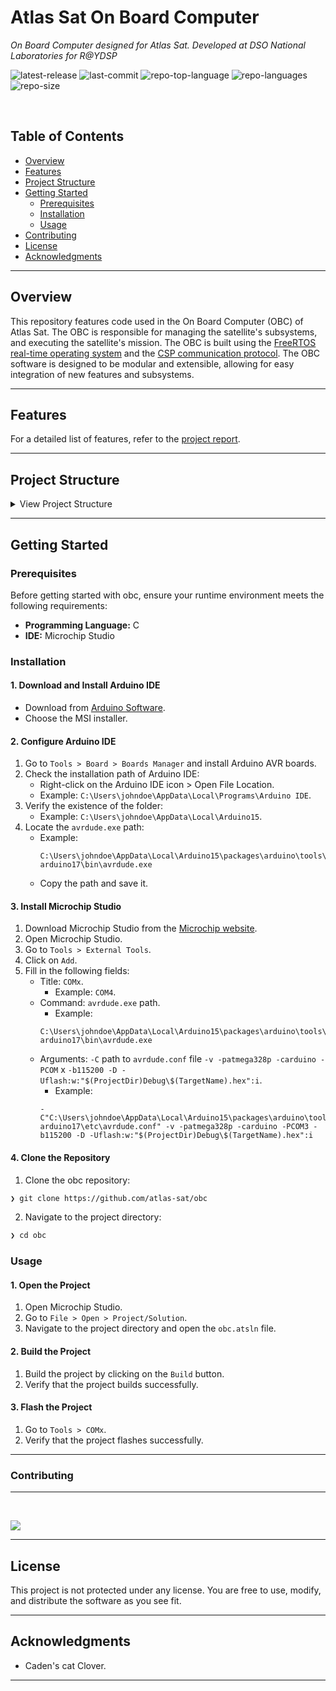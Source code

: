 <div align="left" style="position: relative;">
<h1>Atlas Sat On Board Computer</h1>
<p align="left">
	<em>On Board Computer designed for Atlas Sat. Developed at DSO National Laboratories for R@YDSP</em>
</p>
<p align="left">
	<!--Latest Release Version-->
	<img src="https://img.shields.io/github/v/release/atlas-sat/obc?style=default&logo=github&logoColor=white&color=0080ff" alt="latest-release">
	<img src="https://img.shields.io/github/last-commit/atlas-sat/obc?style=default&logo=git&logoColor=white&color=0080ff" alt="last-commit">
	<img src="https://img.shields.io/github/languages/top/atlas-sat/obc?style=default&color=0080ff" alt="repo-top-language">
	<img src="https://img.shields.io/github/languages/count/atlas-sat/obc?style=default&color=0080ff" alt="repo-languages">
	<img src="https://img.shields.io/github/repo-size/atlas-sat/obc?style=default&color=0080ff" alt="repo-size">
</p>

<!-- insert logo here -->

</div>
<br clear="right">

##  Table of Contents

- [ Overview](#overview)
- [ Features](#features)
- [ Project Structure](#project-structure)
- [ Getting Started](#getting-started)
  - [ Prerequisites](#prerequisites)
  - [ Installation](#installation)
  - [ Usage](#usage)
- [ Contributing](#contributing)
- [ License](#license)
- [ Acknowledgments](#acknowledgments)

---

##  Overview

<!-- Introduce OBC -->
<!-- link to FreeRTOS repo. -->
<!-- link to CSP repo. -->

This repository features code used in the On Board Computer (OBC) of Atlas Sat. The OBC is responsible for managing the satellite's subsystems, and executing the satellite's mission. The OBC is built using the [FreeRTOS real-time operating system](https://www.freertos.org/) and the [CSP communication protocol](https://github.com/libcsp/libcsp). The OBC software is designed to be modular and extensible, allowing for easy integration of new features and subsystems.

---

##  Features

<!-- For lis of features refer to the report -->

For a detailed list of features, refer to the [project report]().

---

##  Project Structure

<details>
<summary>View Project Structure</summary>

```sh
└── obc/
    ├── docs
    │   ├── Capture_obc.PNG
    │   ├── Capture_subsys.PNG
    │   ├── README.md
    │   ├── _config.yml
    │   └── wiring.jpg
    ├── obc
    │   ├── FreeRTOS
    │   │   ├── Demo
    │   │   │   └── Common
    │   │   └── Source
    │   │       ├── include
    │   │       ├── list.c
    │   │       ├── portable
    │   │       ├── queue.c
    │   │       ├── tasks.c
    │   │       └── timers.c
    │   ├── FreeRTOSConfig.h
    │   ├── libcsp
    │   │   ├── CHANGELOG
    │   │   ├── CONTRIBUTORS
    │   │   ├── COPYING
    │   │   ├── INSTALL.rst
    │   │   ├── README.rst
    │   │   ├── bindings
    │   │   │   └── python
    │   │   ├── doc
    │   │   │   ├── example.rst
    │   │   │   ├── history.rst
    │   │   │   ├── interfaces.rst
    │   │   │   ├── libcsp.rst
    │   │   │   ├── memory.rst
    │   │   │   ├── mtu.rst
    │   │   │   ├── protocolstack.rst
    │   │   │   ├── structure.rst
    │   │   │   └── topology.rst
    │   │   ├── include
    │   │   │   └── csp
    │   │   ├── src
    │   │   │   ├── arch
    │   │   │   ├── crypto
    │   │   │   ├── csp_bridge.c
    │   │   │   ├── csp_buffer.c
    │   │   │   ├── csp_conn.c
    │   │   │   ├── csp_crc32.c
    │   │   │   ├── csp_debug.c
    │   │   │   ├── csp_dedup.c
    │   │   │   ├── csp_endian.c
    │   │   │   ├── csp_iflist.c
    │   │   │   ├── csp_io.c
    │   │   │   ├── csp_port.c
    │   │   │   ├── csp_promisc.c
    │   │   │   ├── csp_qfifo.c
    │   │   │   ├── csp_route.c
    │   │   │   ├── csp_service_handler.c
    │   │   │   ├── csp_services.c
    │   │   │   ├── csp_sfp.c
    │   │   │   ├── interfaces
    │   │   │   ├── rtable
    │   │   │   └── transport
    │   │   ├── utils
    │   │   │   ├── cfpsplit.py
    │   │   │   └── cspsplit.py
    │   │   ├── waf
    │   │   └── wscript
    │   ├── main.c
    │   ├── obc.componentinfo.xml
    │   ├── obc.cproj
    │   └── project
    │       ├── include
    │       │   ├── conf_util.h
    │       │   ├── driver_debug.h
    │       │   ├── error.h
    │       │   ├── packet.h
    │       │   ├── protocol.h
    │       │   ├── tasks.h
    │       │   └── uart.h
    │       └── src
    │           ├── i2c.c
    │           ├── packet.c
    │           ├── protocol.c
    │           ├── tasks.c
    │           └── uart.c
    └── obc.atsln
```
</details>

---

##  Getting Started

###  Prerequisites

Before getting started with obc, ensure your runtime environment meets the following requirements:

- **Programming Language:** C
- **IDE:** Microchip Studio

###  Installation

<!-- Add installation instructions for microchip studio here -->

#### 1. Download and Install Arduino IDE
- Download from [Arduino Software](https://www.arduino.cc/en/software).
- Choose the MSI installer.

#### 2. Configure Arduino IDE
1. Go to `Tools > Board > Boards Manager` and install Arduino AVR boards.
2. Check the installation path of Arduino IDE:
   - Right-click on the Arduino IDE icon > Open File Location.
   - Example: `C:\Users\johndoe\AppData\Local\Programs\Arduino IDE`.
3. Verify the existence of the folder:
   - Example: `C:\Users\johndoe\AppData\Local\Arduino15`.
4. Locate the `avrdude.exe` path:
   - Example:  
     ```
     C:\Users\johndoe\AppData\Local\Arduino15\packages\arduino\tools\avrdude\6.3.0-arduino17\bin\avrdude.exe
     ```
   - Copy the path and save it.

#### 3. Install Microchip Studio
1. Download Microchip Studio from the [Microchip website](https://www.microchip.com/en-us/tools-resources/develop/microchip-studio).
2. Open Microchip Studio.
3. Go to `Tools > External Tools`.
4. Click on `Add`.
5. Fill in the following fields:
   - Title: `COMx`.
       - Example: `COM4`.
   - Command: `avrdude.exe` path.
       - Example: 
       ```
       C:\Users\johndoe\AppData\Local\Arduino15\packages\arduino\tools\avrdude\6.3.0-arduino17\bin\avrdude.exe
       ```
   - Arguments: `-C` path to `avrdude.conf` file `-v -patmega328p -carduino -PCOM` x `-b115200 -D -Uflash:w:"$(ProjectDir)Debug\$(TargetName).hex":i`.
        - Example: 
        ```
        -C"C:\Users\johndoe\AppData\Local\Arduino15\packages\arduino\tools\avrdude\6.3.0-arduino17\etc\avrdude.conf" -v -patmega328p -carduino -PCOM3 -b115200 -D -Uflash:w:"$(ProjectDir)Debug\$(TargetName).hex":i
        ```

#### 4. Clone the Repository
1. Clone the obc repository:
```sh
❯ git clone https://github.com/atlas-sat/obc
```

2. Navigate to the project directory:
```sh
❯ cd obc
```

###  Usage

#### 1. Open the Project
1. Open Microchip Studio.
2. Go to `File > Open > Project/Solution`.
3. Navigate to the project directory and open the `obc.atsln` file.

#### 2. Build the Project
1. Build the project by clicking on the `Build` button.
2. Verify that the project builds successfully.

#### 3. Flash the Project
1. Go to `Tools > COMx`.
2. Verify that the project flashes successfully.
---
###  Contributing


---
<br>
<p align="left">
   <a href="https://github.com{/atlas-sat/obc/}graphs/contributors">
      <img src="https://contrib.rocks/image?repo=atlas-sat/obc">
   </a>
</p>
</details>

---

##  License

This project is not protected under any license. You are free to use, modify, and distribute the software as you see fit.

---

##  Acknowledgments

- Caden's cat Clover.

---